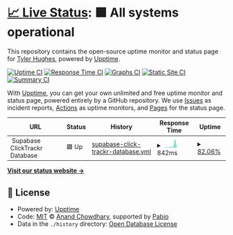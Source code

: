 # [📈 Live Status](https://demo.upptime.js.org): <!--live status--> **🟩 All systems operational**

This repository contains the open-source uptime monitor and status page for [Tyler Hughes](https://demo.upptime.js.org), powered by [Upptime](https://github.com/upptime/upptime).

[![Uptime CI](https://github.com/codewithtyler/status/workflows/Uptime%20CI/badge.svg)](https://github.com/codewithtyler/status/actions?query=workflow%3A%22Uptime+CI%22)
[![Response Time CI](https://github.com/codewithtyler/status/workflows/Response%20Time%20CI/badge.svg)](https://github.com/codewithtyler/status/actions?query=workflow%3A%22Response+Time+CI%22)
[![Graphs CI](https://github.com/codewithtyler/status/workflows/Graphs%20CI/badge.svg)](https://github.com/codewithtyler/status/actions?query=workflow%3A%22Graphs+CI%22)
[![Static Site CI](https://github.com/codewithtyler/status/workflows/Static%20Site%20CI/badge.svg)](https://github.com/codewithtyler/status/actions?query=workflow%3A%22Static+Site+CI%22)
[![Summary CI](https://github.com/codewithtyler/status/workflows/Summary%20CI/badge.svg)](https://github.com/codewithtyler/status/actions?query=workflow%3A%22Summary+CI%22)

With [Upptime](https://upptime.js.org), you can get your own unlimited and free uptime monitor and status page, powered entirely by a GitHub repository. We use [Issues](https://github.com/codewithtyler/status/issues) as incident reports, [Actions](https://github.com/codewithtyler/status/actions) as uptime monitors, and [Pages](https://demo.upptime.js.org) for the status page.

<!--start: status pages-->
<!-- This summary is generated by Upptime (https://github.com/upptime/upptime) -->
<!-- Do not edit this manually, your changes will be overwritten -->
<!-- prettier-ignore -->
| URL | Status | History | Response Time | Uptime |
| --- | ------ | ------- | ------------- | ------ |
| <img alt="" src="https://icons.duckduckgo.com/ip3/null.ico" height="13"> Supabase ClickTrackr Database | 🟩 Up | [supabase-click-trackr-database.yml](https://github.com/codewithtyler/status/commits/HEAD/history/supabase-click-trackr-database.yml) | <details><summary><img alt="Response time graph" src="./graphs/supabase-click-trackr-database/response-time-week.png" height="20"> 842ms</summary><br><a href="https://status.eaglesightlabs.com/history/supabase-click-trackr-database"><img alt="Response time 644" src="https://img.shields.io/endpoint?url=https%3A%2F%2Fraw.githubusercontent.com%2Fcodewithtyler%2Fstatus%2FHEAD%2Fapi%2Fsupabase-click-trackr-database%2Fresponse-time.json"></a><br><a href="https://status.eaglesightlabs.com/history/supabase-click-trackr-database"><img alt="24-hour response time 2306" src="https://img.shields.io/endpoint?url=https%3A%2F%2Fraw.githubusercontent.com%2Fcodewithtyler%2Fstatus%2FHEAD%2Fapi%2Fsupabase-click-trackr-database%2Fresponse-time-day.json"></a><br><a href="https://status.eaglesightlabs.com/history/supabase-click-trackr-database"><img alt="7-day response time 842" src="https://img.shields.io/endpoint?url=https%3A%2F%2Fraw.githubusercontent.com%2Fcodewithtyler%2Fstatus%2FHEAD%2Fapi%2Fsupabase-click-trackr-database%2Fresponse-time-week.json"></a><br><a href="https://status.eaglesightlabs.com/history/supabase-click-trackr-database"><img alt="30-day response time 644" src="https://img.shields.io/endpoint?url=https%3A%2F%2Fraw.githubusercontent.com%2Fcodewithtyler%2Fstatus%2FHEAD%2Fapi%2Fsupabase-click-trackr-database%2Fresponse-time-month.json"></a><br><a href="https://status.eaglesightlabs.com/history/supabase-click-trackr-database"><img alt="1-year response time 644" src="https://img.shields.io/endpoint?url=https%3A%2F%2Fraw.githubusercontent.com%2Fcodewithtyler%2Fstatus%2FHEAD%2Fapi%2Fsupabase-click-trackr-database%2Fresponse-time-year.json"></a></details> | <details><summary><a href="https://status.eaglesightlabs.com/history/supabase-click-trackr-database">82.06%</a></summary><a href="https://status.eaglesightlabs.com/history/supabase-click-trackr-database"><img alt="All-time uptime 85.39%" src="https://img.shields.io/endpoint?url=https%3A%2F%2Fraw.githubusercontent.com%2Fcodewithtyler%2Fstatus%2FHEAD%2Fapi%2Fsupabase-click-trackr-database%2Fuptime.json"></a><br><a href="https://status.eaglesightlabs.com/history/supabase-click-trackr-database"><img alt="24-hour uptime 94.19%" src="https://img.shields.io/endpoint?url=https%3A%2F%2Fraw.githubusercontent.com%2Fcodewithtyler%2Fstatus%2FHEAD%2Fapi%2Fsupabase-click-trackr-database%2Fuptime-day.json"></a><br><a href="https://status.eaglesightlabs.com/history/supabase-click-trackr-database"><img alt="7-day uptime 82.06%" src="https://img.shields.io/endpoint?url=https%3A%2F%2Fraw.githubusercontent.com%2Fcodewithtyler%2Fstatus%2FHEAD%2Fapi%2Fsupabase-click-trackr-database%2Fuptime-week.json"></a><br><a href="https://status.eaglesightlabs.com/history/supabase-click-trackr-database"><img alt="30-day uptime 85.39%" src="https://img.shields.io/endpoint?url=https%3A%2F%2Fraw.githubusercontent.com%2Fcodewithtyler%2Fstatus%2FHEAD%2Fapi%2Fsupabase-click-trackr-database%2Fuptime-month.json"></a><br><a href="https://status.eaglesightlabs.com/history/supabase-click-trackr-database"><img alt="1-year uptime 85.39%" src="https://img.shields.io/endpoint?url=https%3A%2F%2Fraw.githubusercontent.com%2Fcodewithtyler%2Fstatus%2FHEAD%2Fapi%2Fsupabase-click-trackr-database%2Fuptime-year.json"></a></details>

<!--end: status pages-->

[**Visit our status website →**](https://demo.upptime.js.org)

## 📄 License

- Powered by: [Upptime](https://github.com/upptime/upptime)
- Code: [MIT](./LICENSE) © [Anand Chowdhary](https://anandchowdhary.com), supported by [Pabio](https://pabio.com)
- Data in the `./history` directory: [Open Database License](https://opendatacommons.org/licenses/odbl/1-0/)
